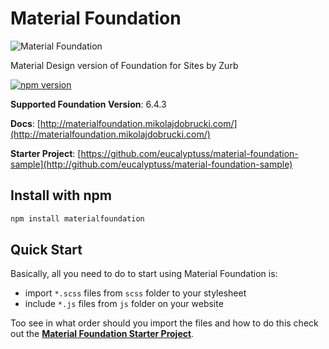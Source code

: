 # Material Foundation


![Material Foundation](http://materialfoundation.mikolajdobrucki.com/assets/img/cover.png)

Material Design version of Foundation for Sites by Zurb

[![npm version](https://badge.fury.io/js/materialfoundation.svg)](https://badge.fury.io/js/materialfoundation)

**Supported Foundation Version**: 6.4.3

**Docs**: [http://materialfoundation.mikolajdobrucki.com/](http://materialfoundation.mikolajdobrucki.com/)

**Starter Project**:
[https://github.com/eucalyptuss/material-foundation-sample](http://github.com/eucalyptuss/material-foundation-sample)


## Install with npm

```bash
npm install materialfoundation
```

## Quick Start

Basically, all you need to do to start using Material Foundation is:

* import `*.scss` files from `scss` folder to your stylesheet
* include `*.js` files from `js` folder on your website

Too see in what order should you import the files and how to do this check out the **[Material Foundation Starter Project](http://github.com/eucalyptuss/material-foundation-sample)**.
